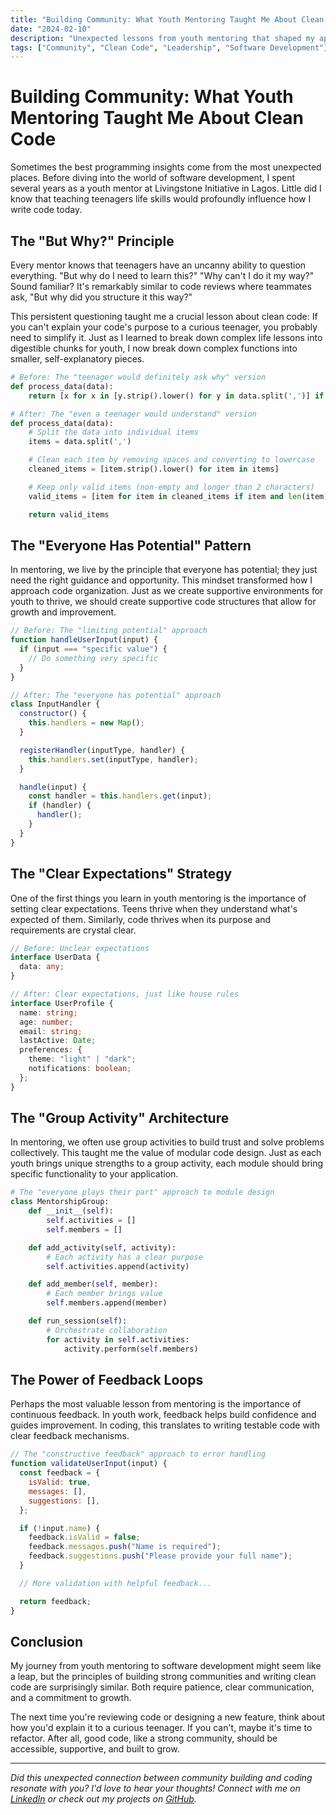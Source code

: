 ```yaml
---
title: "Building Community: What Youth Mentoring Taught Me About Clean Code"
date: "2024-02-10"
description: "Unexpected lessons from youth mentoring that shaped my approach to writing better code"
tags: ["Community", "Clean Code", "Leadership", "Software Development"]
---
```


# Building Community: What Youth Mentoring Taught Me About Clean Code

Sometimes the best programming insights come from the most unexpected places. Before diving into the world of software development, I spent several years as a youth mentor at Livingstone Initiative in Lagos. Little did I know that teaching teenagers life skills would profoundly influence how I write code today.

## The "But Why?" Principle

Every mentor knows that teenagers have an uncanny ability to question everything. "But why do I need to learn this?" "Why can't I do it my way?" Sound familiar? It's remarkably similar to code reviews where teammates ask, "But why did you structure it this way?"

This persistent questioning taught me a crucial lesson about clean code: If you can't explain your code's purpose to a curious teenager, you probably need to simplify it. Just as I learned to break down complex life lessons into digestible chunks for youth, I now break down complex functions into smaller, self-explanatory pieces.

```python
# Before: The "teenager would definitely ask why" version
def process_data(data):
    return [x for x in [y.strip().lower() for y in data.split(',')] if x and len(x) > 2]

# After: The "even a teenager would understand" version
def process_data(data):
    # Split the data into individual items
    items = data.split(',')

    # Clean each item by removing spaces and converting to lowercase
    cleaned_items = [item.strip().lower() for item in items]

    # Keep only valid items (non-empty and longer than 2 characters)
    valid_items = [item for item in cleaned_items if item and len(item) > 2]

    return valid_items
```

## The "Everyone Has Potential" Pattern

In mentoring, we live by the principle that everyone has potential; they just need the right guidance and opportunity. This mindset transformed how I approach code organization. Just as we create supportive environments for youth to thrive, we should create supportive code structures that allow for growth and improvement.

```javascript
// Before: The "limiting potential" approach
function handleUserInput(input) {
  if (input === "specific value") {
    // Do something very specific
  }
}

// After: The "everyone has potential" approach
class InputHandler {
  constructor() {
    this.handlers = new Map();
  }

  registerHandler(inputType, handler) {
    this.handlers.set(inputType, handler);
  }

  handle(input) {
    const handler = this.handlers.get(input);
    if (handler) {
      handler();
    }
  }
}
```

## The "Clear Expectations" Strategy

One of the first things you learn in youth mentoring is the importance of setting clear expectations. Teens thrive when they understand what's expected of them. Similarly, code thrives when its purpose and requirements are crystal clear.

```typescript
// Before: Unclear expectations
interface UserData {
  data: any;
}

// After: Clear expectations, just like house rules
interface UserProfile {
  name: string;
  age: number;
  email: string;
  lastActive: Date;
  preferences: {
    theme: "light" | "dark";
    notifications: boolean;
  };
}
```

## The "Group Activity" Architecture

In mentoring, we often use group activities to build trust and solve problems collectively. This taught me the value of modular code design. Just as each youth brings unique strengths to a group activity, each module should bring specific functionality to your application.

```python
# The "everyone plays their part" approach to module design
class MentorshipGroup:
    def __init__(self):
        self.activities = []
        self.members = []

    def add_activity(self, activity):
        # Each activity has a clear purpose
        self.activities.append(activity)

    def add_member(self, member):
        # Each member brings value
        self.members.append(member)

    def run_session(self):
        # Orchestrate collaboration
        for activity in self.activities:
            activity.perform(self.members)
```

## The Power of Feedback Loops

Perhaps the most valuable lesson from mentoring is the importance of continuous feedback. In youth work, feedback helps build confidence and guides improvement. In coding, this translates to writing testable code with clear feedback mechanisms.

```javascript
// The "constructive feedback" approach to error handling
function validateUserInput(input) {
  const feedback = {
    isValid: true,
    messages: [],
    suggestions: [],
  };

  if (!input.name) {
    feedback.isValid = false;
    feedback.messages.push("Name is required");
    feedback.suggestions.push("Please provide your full name");
  }

  // More validation with helpful feedback...

  return feedback;
}
```

## Conclusion

My journey from youth mentoring to software development might seem like a leap, but the principles of building strong communities and writing clean code are surprisingly similar. Both require patience, clear communication, and a commitment to growth.

The next time you're reviewing code or designing a new feature, think about how you'd explain it to a curious teenager. If you can't, maybe it's time to refactor. After all, good code, like a strong community, should be accessible, supportive, and built to grow.

---

_Did this unexpected connection between community building and coding resonate with you? I'd love to hear your thoughts! Connect with me on [LinkedIn](https://linkedin.com/in/joseph-anyaegbunam-b1a430253) or check out my projects on [GitHub](https://github.com/Chukwuemekamusic)._
